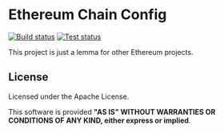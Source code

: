 Ethereum Chain Config
===========
[![Build status](https://ci.appveyor.com/api/projects/status/3klbulfalr5w24f6?svg=true)](https://ci.appveyor.com/project/nokitakaze/ethereum-chain-config-net)
[![Test status](https://img.shields.io/appveyor/tests/nokitakaze/ethereum-chain-config-net)](https://ci.appveyor.com/project/nokitakaze/ethereum-chain-config-net/branch/master)

This project is just a lemma for other Ethereum projects.

## License
Licensed under the Apache License.

This software is provided **"AS IS" WITHOUT WARRANTIES OR CONDITIONS OF ANY KIND, either express or implied**.

